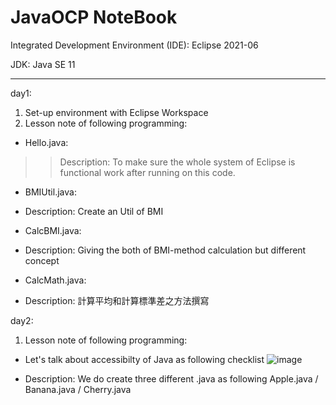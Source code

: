 # JavaOCP NoteBook
Integrated Development Environment (IDE): Eclipse 2021-06

JDK: Java SE 11

------------------------------------------------------------------------------
day1:
1. Set-up environment with Eclipse Workspace
2. Lesson note of following programming:
- Hello.java:
>> Description: To make sure the whole system of Eclipse is functional work after running on this code.

- BMIUtil.java:
- Description: Create an Util of BMI

- CalcBMI.java:
- Description: Giving the both of BMI-method calculation but different concept

- CalcMath.java:
- Description: 計算平均和計算標準差之方法撰寫

day2: 
1. Lesson note of following programming:
- Let's talk about accessibilty of Java as following checklist
![image](https://user-images.githubusercontent.com/83496093/197315755-e25fed8a-5e11-420d-9f72-a5748a1fcd3b.png)

- Description: We do create three different .java as following
  Apple.java / Banana.java / Cherry.java
  
